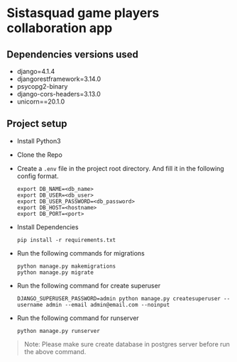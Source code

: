 # Sistasquad game players collaboration app

## Dependencies versions used
- django=4.1.4
- djangorestframework=3.14.0
- psycopg2-binary
- django-cors-headers=3.13.0
- unicorn==20.1.0

## Project setup

- Install Python3

- Clone the Repo

- Create a `.env` file in the project root directory. And fill it in the following config format.

  ```
  export DB_NAME=<db_name>
  export DB_USER=<db_user>
  export DB_USER_PASSWORD=<db_password>
  export DB_HOST=<hostname>
  export DB_PORT=<port>
  ```

- Install Dependencies

  ```pip install -r requirements.txt```


- Run the following commands for migrations

  ```
  python manage.py makemigrations
  python manage.py migrate
  ```

- Run the following command for create superuser

  ```
  DJANGO_SUPERUSER_PASSWORD=admin python manage.py createsuperuser --username admin --email admin@email.com --noinput
  ```

- Run the following command for runserver

  ```
  python manage.py runserver
  ```


> Note: Please make sure create database in postgres server before run the above command.
